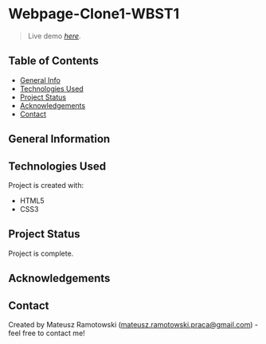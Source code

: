 # Webpage-Clone1-WBST1
> Live demo [_here_](https://mateusz-ramotowski-poland.github.io/Web-Page-Clone1-WBST1/). 

## Table of Contents
* [General Info](#general-information)
* [Technologies Used](#technologies-used)
* [Project Status](#project-status)
* [Acknowledgements](#acknowledgements)
* [Contact](#contact)
<!-- * [License](#license) -->


## General Information


## Technologies Used
Project is created with:
* HTML5
* CSS3

## Project Status
Project is complete.

## Acknowledgements


## Contact
Created by Mateusz Ramotowski (mateusz.ramotowski.praca@gmail.com) - feel free to contact me!
